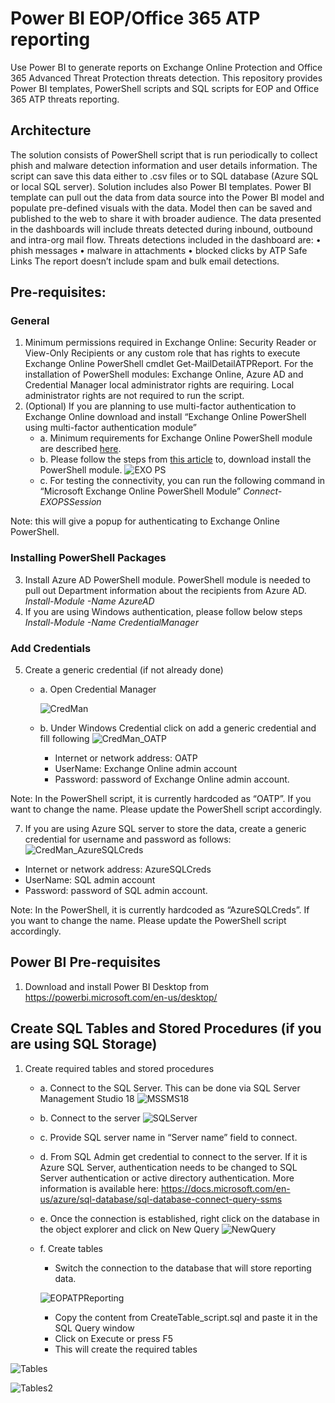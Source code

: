 # Power BI EOP/Office 365 ATP reporting
Use Power BI to generate reports on Exchange Online Protection and Office 365 Advanced Threat Protection threats detection. This repository provides Power BI templates, PowerShell scripts and SQL scripts for EOP and Office 365 ATP threats reporting.

## Architecture
The solution consists of PowerShell script that is run periodically to collect phish and malware detection information and user details information. The script can save this data either to .csv files or to SQL database (Azure SQL or local SQL server).
Solution includes also Power BI templates. Power BI template can pull out the data from data source into the Power BI model and populate pre-defined visuals with the data. Model then can be saved and published to the web to share it with broader audience.
The data presented in the dashboards will include threats detected during inbound, outbound and intra-org mail flow. Threats detections included in the dashboard are:
•	phish messages 
•	malware in attachments
•	blocked clicks by ATP Safe Links
The report doesn’t include spam and bulk email detections.

## Pre-requisites:
### General
1.	Minimum permissions required in Exchange Online: Security Reader or View-Only Recipients or any custom role that has rights to execute Exchange Online PowerShell cmdlet Get-MailDetailATPReport. 
For the installation of PowerShell modules: Exchange Online, Azure AD and Credential Manager local administrator rights are requiring. Local administrator rights are not required to run the script.
2.	(Optional) If you are planning to use multi-factor authentication to Exchange Online download and install “Exchange Online PowerShell using multi-factor authentication module”
    - a.	Minimum requirements for Exchange Online PowerShell module are described [here](https://docs.microsoft.com/en-us/powershell/exchange/exchange-online/connect-to-exchange-online-powershell/mfa-connect-to-exchange-online-powershell?view=exchange-ps).
    - b.	Please follow the steps from [this article](https://docs.microsoft.com/en-us/powershell/exchange/exchange-online/connect-to-exchange-online-powershell/mfa-connect-to-exchange-online-powershell?view=exchange-ps) to, download install the PowerShell module. 
    ![EXO PS](/images/EXO_PS.png)
    - c. For testing the connectivity, you can run the following command in “Microsoft Exchange Online PowerShell Module”
*Connect-EXOPSSession*

Note: this will give a popup for authenticating to Exchange Online PowerShell.

### Installing PowerShell Packages
3.	Install Azure AD PowerShell module. PowerShell module is needed to pull out Department information about the recipients from Azure AD.
*Install-Module -Name AzureAD* 
4.	If you are using Windows authentication, please follow below steps
*Install-Module -Name CredentialManager*
### Add Credentials
5.	Create a generic credential (if not already done)
    - a.	Open Credential Manager
      
      ![CredMan](/images/CredMan.png)
      
    - b.	Under Windows Credential click on add a generic credential and fill following
    ![CredMan_OATP](/images/CredMan_OATP.png)
      - Internet or network address: OATP
      - UserName: Exchange Online admin account
      - Password: password of Exchange Online admin account.

Note: In the PowerShell script, it is currently hardcoded as “OATP”. If you want to change the name. Please update the PowerShell script accordingly.

7.	If you are using Azure SQL server to store the data, create a generic credential for username and password as follows:
    ![CredMan_AzureSQLCreds](/images/CredMan_AzureSQLCreds.png)
    
- Internet or network address: AzureSQLCreds
- UserName: SQL admin account
- Password: password of SQL admin account.

Note: In the PowerShell, it is currently hardcoded as “AzureSQLCreds”. If you want to change the name. Please update the PowerShell script accordingly.

## Power BI Pre-requisites
1.	Download and install Power BI Desktop from https://powerbi.microsoft.com/en-us/desktop/
## Create SQL Tables and Stored Procedures (if you are using SQL Storage)
1.	Create required tables and stored procedures
    - a.	Connect to the SQL Server. This can be done via SQL Server Management Studio 18
    ![MSSMS18](/images/MSSMS18.png)
    - b.	Connect to the server
    ![SQLServer](/images/SQLServer.png)
    - c.	Provide SQL server name in “Server name” field to connect.
    - d.	From SQL Admin get credential to connect to the server. If it is Azure SQL Server, authentication needs to be changed to 
SQL Server authentication or active directory authentication. More information is available here: https://docs.microsoft.com/en-us/azure/sql-database/sql-database-connect-query-ssms
    - e.	Once the connection is established, right click on the database in the object explorer and click on New Query
    ![NewQuery](/images/NewQuery.png)
    - f.	Create tables
      - Switch the connection to the database that will store reporting data.
      
      ![EOPATPReporting](/images/EOPATPReporting.png)
      
      - Copy the content from CreateTable_script.sql and paste it in the SQL Query window
      - Click on Execute or press F5
      - This will create the required tables
      
  ![Tables](/images/tables.png)
  
  ![Tables2](/images/tables2.png)
